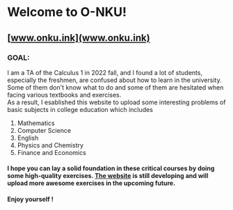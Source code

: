 # Welcome to O-NKU!
## [www.onku.ink](www.onku.ink)
### GOAL: 
I am a TA of the Calculus 1 in 2022 fall, and I found a lot of students, especially the freshmen, are confused about how to learn in the university. 
Some of them don't know what to do and some of them are hesitated when facing various textbooks and exercises.  
As a result, I esablished this website to upload some interesting problems of basic subjects in college education which includes  
1. Mathematics
2. Computer Science
3. English
4. Physics and Chemistry
5. Finance and Economics  
#### I hope you can lay a solid foundation in these critical courses by doing some high-quality exercises. [The website](www.onku.ink) is still developing and will upload more awesome exercises in the upcoming future. 
#### Enjoy yourself !
